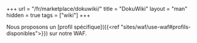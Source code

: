 +++
url = "/fr/marketplace/dokuwiki/"
title = "DokuWiki"
layout = "man"
hidden = true
tags = ["wiki"]
+++

Nous proposons un [profil spécifique]({{<ref "sites/waf/use-waf#profils-disponibles">}}) sur notre WAF.
